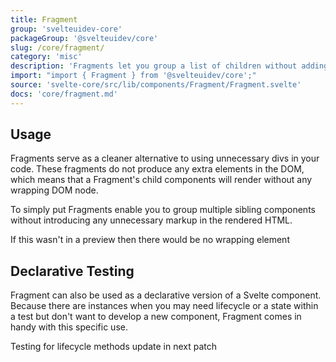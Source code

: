 ```yaml
---
title: Fragment
group: 'svelteuidev-core'
packageGroup: '@svelteuidev/core'
slug: /core/fragment/
category: 'misc'
description: 'Fragments let you group a list of children without adding extra nodes to the DOM.'
import: "import { Fragment } from '@svelteuidev/core';"
source: 'svelte-core/src/lib/components/Fragment/Fragment.svelte'
docs: 'core/fragment.md'
---
```


<script>
    import { Fragment } from '@svelteuidev/core';
    import { Heading, Preview } from 'components';

    const fragment = `
    <Fragment>
        If this wasn't in a preview then there would be no wrapping element
    <\/Fragment>
    `

    const fragmentDeclarative = `
    <Fragment>
        Testing for lifecycle methods
    <\/Fragment>
    `
</script>

<Heading />

## Usage

Fragments serve as a cleaner alternative to using unnecessary divs in your code. These fragments do not produce any extra elements in the DOM, which means that a Fragment's child components will render without any wrapping DOM node.

To simply put Fragments enable you to group multiple sibling components without introducing any unnecessary markup in the rendered HTML.

<Preview code={fragment} cols={1}>
    <Fragment>
        If this wasn't in a preview then there would be no wrapping element
    </Fragment>
</Preview>

## Declarative Testing

Fragment can also be used as a declarative version of a Svelte component. Because there are instances when you may need lifecycle or a state within a test but don't want to develop a new component, Fragment comes in handy with this specific use.

<Preview code={fragmentDeclarative} cols={1}>
    <Fragment>
        Testing for lifecycle methods update in next patch
    </Fragment>
</Preview>
